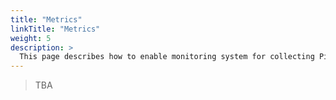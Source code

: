 ```yaml
---
title: "Metrics"
linkTitle: "Metrics"
weight: 5
description: >
  This page describes how to enable monitoring system for collecting PipeCD' metrics.
---
```


> TBA

